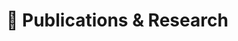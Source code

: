 # 📝 Publications & Research 

<!-- <div class='paper-box'><div class='paper-box-image'><div><div class="badge">ICML 2025 (Under Review)</div><img src='images/500x300.png' alt="sym" width="100%"></div></div> -->
<!-- <div class='paper-box-text' markdown="1"> -->

<!-- [IMTS is Worth Time × Channel Patches: Visual Masked Autoencoders for Irregular Multivariate Time Series Prediction](https://github.com) -->
<!-- IMTS is Worth Time × Channel Patches: Visual Masked Autoencoders for Irregular Multivariate Time Series Prediction -->

<!-- **Zhangyi Hu\***, **Jiemin Wu\***, **Hua Xu\***, Mingqian Liao, Ninghui Feng, Bo Gao, Songning Lai, Yutao Yue† -->

<!-- This project addresses irregular multivariate time series (IMTS) prediction challenges with unaligned signals and massive missing values by leveraging visual pretrained masked autoencoders, converting sparse data into time × channel image-like patches. -->
<!-- </div> -->
<!-- </div>  -->